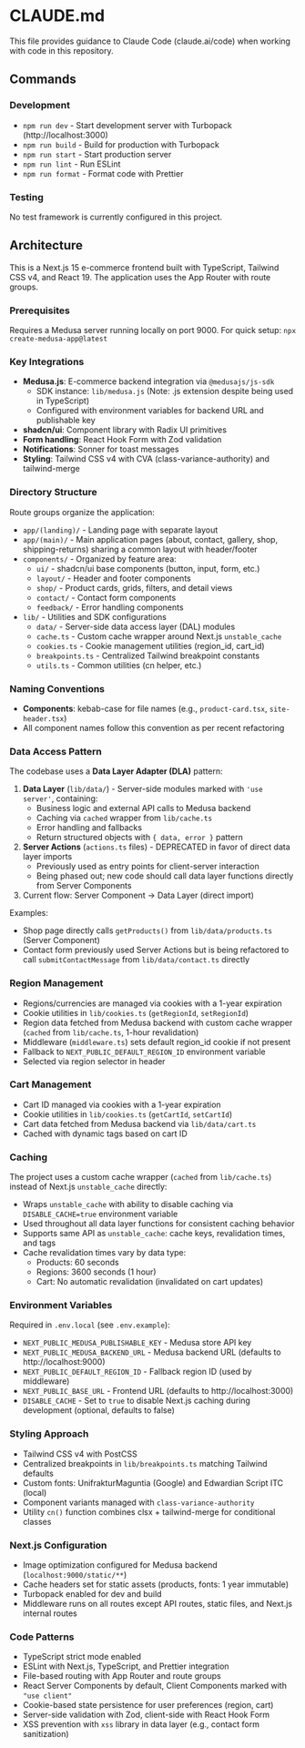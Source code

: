 # CLAUDE.md

This file provides guidance to Claude Code (claude.ai/code) when working with code in this repository.

## Commands

### Development

- `npm run dev` - Start development server with Turbopack (http://localhost:3000)
- `npm run build` - Build for production with Turbopack
- `npm run start` - Start production server
- `npm run lint` - Run ESLint
- `npm run format` - Format code with Prettier

### Testing

No test framework is currently configured in this project.

## Architecture

This is a Next.js 15 e-commerce frontend built with TypeScript, Tailwind CSS v4, and React 19. The application uses the App Router with route groups.

### Prerequisites

Requires a Medusa server running locally on port 9000. For quick setup: `npx create-medusa-app@latest`

### Key Integrations

- **Medusa.js**: E-commerce backend integration via `@medusajs/js-sdk`
  - SDK instance: `lib/medusa.js` (Note: .js extension despite being used in TypeScript)
  - Configured with environment variables for backend URL and publishable key
- **shadcn/ui**: Component library with Radix UI primitives
- **Form handling**: React Hook Form with Zod validation
- **Notifications**: Sonner for toast messages
- **Styling**: Tailwind CSS v4 with CVA (class-variance-authority) and tailwind-merge

### Directory Structure

Route groups organize the application:

- `app/(landing)/` - Landing page with separate layout
- `app/(main)/` - Main application pages (about, contact, gallery, shop, shipping-returns) sharing a common layout with header/footer
- `components/` - Organized by feature area:
  - `ui/` - shadcn/ui base components (button, input, form, etc.)
  - `layout/` - Header and footer components
  - `shop/` - Product cards, grids, filters, and detail views
  - `contact/` - Contact form components
  - `feedback/` - Error handling components
- `lib/` - Utilities and SDK configurations
  - `data/` - Server-side data access layer (DAL) modules
  - `cache.ts` - Custom cache wrapper around Next.js `unstable_cache`
  - `cookies.ts` - Cookie management utilities (region_id, cart_id)
  - `breakpoints.ts` - Centralized Tailwind breakpoint constants
  - `utils.ts` - Common utilities (cn helper, etc.)

### Naming Conventions

- **Components**: kebab-case for file names (e.g., `product-card.tsx`, `site-header.tsx`)
- All component names follow this convention as per recent refactoring

### Data Access Pattern

The codebase uses a **Data Layer Adapter (DLA)** pattern:

1. **Data Layer** (`lib/data/`) - Server-side modules marked with `'use server'`, containing:
   - Business logic and external API calls to Medusa backend
   - Caching via `cached` wrapper from `lib/cache.ts`
   - Error handling and fallbacks
   - Return structured objects with `{ data, error }` pattern
2. **Server Actions** (`actions.ts` files) - DEPRECATED in favor of direct data layer imports
   - Previously used as entry points for client-server interaction
   - Being phased out; new code should call data layer functions directly from Server Components
3. Current flow: Server Component → Data Layer (direct import)

Examples:

- Shop page directly calls `getProducts()` from `lib/data/products.ts` (Server Component)
- Contact form previously used Server Actions but is being refactored to call `submitContactMessage` from `lib/data/contact.ts` directly

### Region Management

- Regions/currencies are managed via cookies with a 1-year expiration
- Cookie utilities in `lib/cookies.ts` (`getRegionId`, `setRegionId`)
- Region data fetched from Medusa backend with custom cache wrapper (`cached` from `lib/cache.ts`, 1-hour revalidation)
- Middleware (`middleware.ts`) sets default region_id cookie if not present
- Fallback to `NEXT_PUBLIC_DEFAULT_REGION_ID` environment variable
- Selected via region selector in header

### Cart Management

- Cart ID managed via cookies with a 1-year expiration
- Cookie utilities in `lib/cookies.ts` (`getCartId`, `setCartId`)
- Cart data fetched from Medusa backend via `lib/data/cart.ts`
- Cached with dynamic tags based on cart ID

### Caching

The project uses a custom cache wrapper (`cached` from `lib/cache.ts`) instead of Next.js `unstable_cache` directly:

- Wraps `unstable_cache` with ability to disable caching via `DISABLE_CACHE=true` environment variable
- Used throughout all data layer functions for consistent caching behavior
- Supports same API as `unstable_cache`: cache keys, revalidation times, and tags
- Cache revalidation times vary by data type:
  - Products: 60 seconds
  - Regions: 3600 seconds (1 hour)
  - Cart: No automatic revalidation (invalidated on cart updates)

### Environment Variables

Required in `.env.local` (see `.env.example`):

- `NEXT_PUBLIC_MEDUSA_PUBLISHABLE_KEY` - Medusa store API key
- `NEXT_PUBLIC_MEDUSA_BACKEND_URL` - Medusa backend URL (defaults to http://localhost:9000)
- `NEXT_PUBLIC_DEFAULT_REGION_ID` - Fallback region ID (used by middleware)
- `NEXT_PUBLIC_BASE_URL` - Frontend URL (defaults to http://localhost:3000)
- `DISABLE_CACHE` - Set to `true` to disable Next.js caching during development (optional, defaults to false)

### Styling Approach

- Tailwind CSS v4 with PostCSS
- Centralized breakpoints in `lib/breakpoints.ts` matching Tailwind defaults
- Custom fonts: UnifrakturMaguntia (Google) and Edwardian Script ITC (local)
- Component variants managed with `class-variance-authority`
- Utility `cn()` function combines clsx + tailwind-merge for conditional classes

### Next.js Configuration

- Image optimization configured for Medusa backend (`localhost:9000/static/**`)
- Cache headers set for static assets (products, fonts: 1 year immutable)
- Turbopack enabled for dev and build
- Middleware runs on all routes except API routes, static files, and Next.js internal routes

### Code Patterns

- TypeScript strict mode enabled
- ESLint with Next.js, TypeScript, and Prettier integration
- File-based routing with App Router and route groups
- React Server Components by default, Client Components marked with `"use client"`
- Cookie-based state persistence for user preferences (region, cart)
- Server-side validation with Zod, client-side with React Hook Form
- XSS prevention with `xss` library in data layer (e.g., contact form sanitization)
